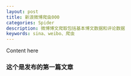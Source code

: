 ```yaml
---
layout: post
title: 新浪微博爬虫000
categories: Spider
description: 微博博文爬取包括基本博文数据和评论数据
keywords: sina、weibo、爬虫
---
```


Content here

### 这个是发布的第一篇文章
